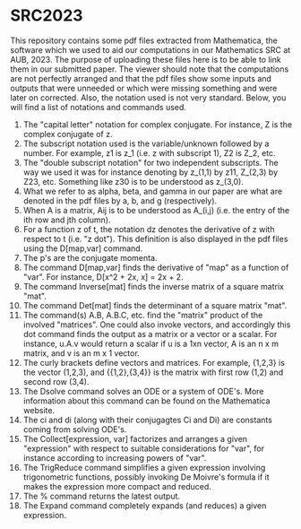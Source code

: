 # SRC2023
This repository contains some pdf files extracted from Mathematica, the software which we used to aid our computations in our Mathematics SRC at AUB, 2023. The purpose of uploading these files here is to be able to link them in our submitted paper.
The viewer should note that the computations are not perfectly arranged and that the pdf files show some inputs and outputs that were unneeded or which were missing something and were later on corrected. Also, the notation used is not very standard.
Below, you will find a list of notations and commands used.
1) The "capital letter" notation for complex conjugate. For instance, Z is the complex conjugate of z.
2) The subscript notation used is the variable/unknown followed by a number. For example, z1 is z_1 (i.e. z with subscript 1), Z2 is Z_2, etc.
3) The "double subscript notation" for two independent subscripts. The way we used it was for instance denoting by z_(1,1) by z11, Z_(2,3) by Z23, etc. Something like z30 is to be understood as z_(3,0).
4) What we refer to as alpha, beta, and gamma in our paper are what are denoted in the pdf files by a, b, and g (respectively).
5) When A is a matrix, Aij is to be understood as A_(i,j) (i.e. the entry of the ith row and jth column).
6) For a function z of t, the notation dz denotes the derivative of z with respect to t (i.e. "z dot"). This definition is also displayed in the pdf files using the D[map,var] command. 
7) The p's are the conjugate momenta.
8) The command D[map,var] finds the derivative of "map" as a function of "var". For instance, D[x^2 + 2x, x] = 2x + 2.
9) The command Inverse[mat] finds the inverse matrix of a square matrix "mat".
10) The command Det[mat] finds the determinant of a square matrix "mat".
11) The command(s) A.B, A.B.C, etc. find the "matrix" product of the involved "matrices". One could also invoke vectors, and accordingly this dot command finds the output as a matrix or a vector or a scalar. For instance, u.A.v would return a scalar if u is a 1xn vector, A is an n x m matrix, and v is an m x 1 vector.
12) The curly brackets define vectors and matrices. For example, {1,2,3} is the vector (1,2,3), and {{1,2},{3,4}} is the matrix with first row (1,2) and second row (3,4).
13) The Dsolve command solves an ODE or a system of ODE's. More information about this command can be found on the Mathematica website.
14) The ci and di (along with their conjugagtes Ci and Di) are constants coming from solving ODE's.
15) The Collect[expression, var] factorizes and arranges a given "expression" with respect to suitable considerations for "var", for instance according to increasing powers of "var".
16) The TrigReduce command simplifies a given expression involving trigonometric functions, possibly invoking De Moivre's formula if it makes the expression more compact and reduced.
17) The % command returns the latest output.
18) The Expand command completely expands (and reduces) a given expression.

